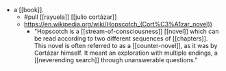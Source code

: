- a [[book]].
	- #pull [[rayuela]] [[julio cortázar]]
	- https://en.wikipedia.org/wiki/Hopscotch_(Cort%C3%A1zar_novel))
		- "Hopscotch is a [[stream-of-consciousness]] [[novel]] which can be read according to two different sequences of [[chapters]]. This novel is often referred to as a [[counter-novel]], as it was by Cortázar himself. It meant an exploration with multiple endings, a [[neverending search]] through unanswerable questions."
